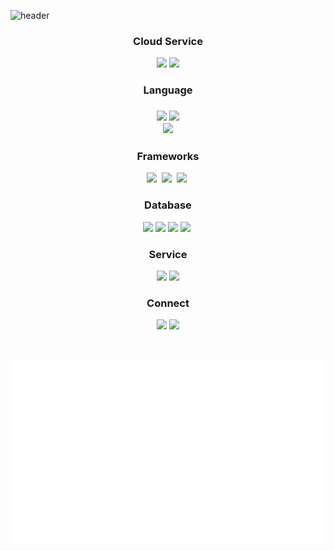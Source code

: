 ![header](https://capsule-render.vercel.app/api?type=soft&color=auto&height=150&section=header&text=GwangCheonShin&fontSize=70&animation=twinkling)
<h3 align="center">Cloud Service</h3>
<p align="center">
  <img src="https://img.shields.io/badge/Amazon_AWS-FF9900?style=flat&logo=amazonaws&logoColor=white"/>
  <img src="https://img.shields.io/badge/Google_Cloud-4285F4?style=flat&logo=google-cloud&logoColor=white"/>
<br>
</p>

<h3 align="center">Language<h3>
<p align="center">
  <img src="https://img.shields.io/badge/Python-3776AB?style=flat&logo=python&logoColor=white"/>
  <img src="https://img.shields.io/badge/TypeScript-323330?style=flat&logo=typescript&logoColor=blue"/>
  <br>
  <img src="https://img.shields.io/badge/JavaScript-323330?style=flat&logo=javascript&logoColor=F7DF1E"/>
</p>

<h3 align="center">Frameworks</h3>
<p align="center">
<img src="https://img.shields.io/badge/Nestjs-000000?style=flat&logo=Nestjs&logoColor=red"/></a>&nbsp 
<img src="https://img.shields.io/badge/Express-000000?style=flat&logo=Express&logoColor=white"/></a>&nbsp 
<img src="https://img.shields.io/badge/Angular-DD0031?style=flat&logo=Angular&logoColor=white"/></a>&nbsp 
  <br> 
</p>
<h3 align="center">Database</h3>
<p align="center">
  <img src="https://img.shields.io/badge/mysql-4479A1?style=flat&logo=mysql&logoColor=white"/>
  <img src="https://img.shields.io/badge/postgresql-003B57?style=flat&logo=postgresql&logoColor=white"/>
  <img src="https://img.shields.io/badge/Firebase-FFCA28?style=flat-square&logo=firebase&logoColor=black"/>
<img src="https://img.shields.io/badge/MongoDB-47A248?style=flat&logo=MongoDB&logoColor=white"/></a>&nbsp 
</p>
<h3 align="center"> Service </h3>
<p align="center">
  <img src="https://img.shields.io/badge/Nginx-009639?style=flat&logo=nginx&logoColor=white"/> 
  <img src="https://img.shields.io/badge/Docker-2CA5E0?style=flat&logo=docker&logoColor=white"/> 
</p>
<h3 align="center"> Connect </h3>
<p align="center">
  <a href="mailto:tlsrhkdcjs12@naver.com"><img src="https://img.shields.io/badge/Gmail-d14836?style=flat&logo=Gmail&logoColor=white&link=viliketh1s98@naver.com"/></a>
  <a href="https://velog.io/@soshin_dev"><img src="https://img.shields.io/badge/Velog-20C997?style=flat&logo=Velog&logoColor=white"/></a>
 
</p>
<br>
<div align="center">

 ![My2](https://github.com/Shin-GC/github-stats-transparent/blob/output/generated/overview.svg)
  
  
</div>

